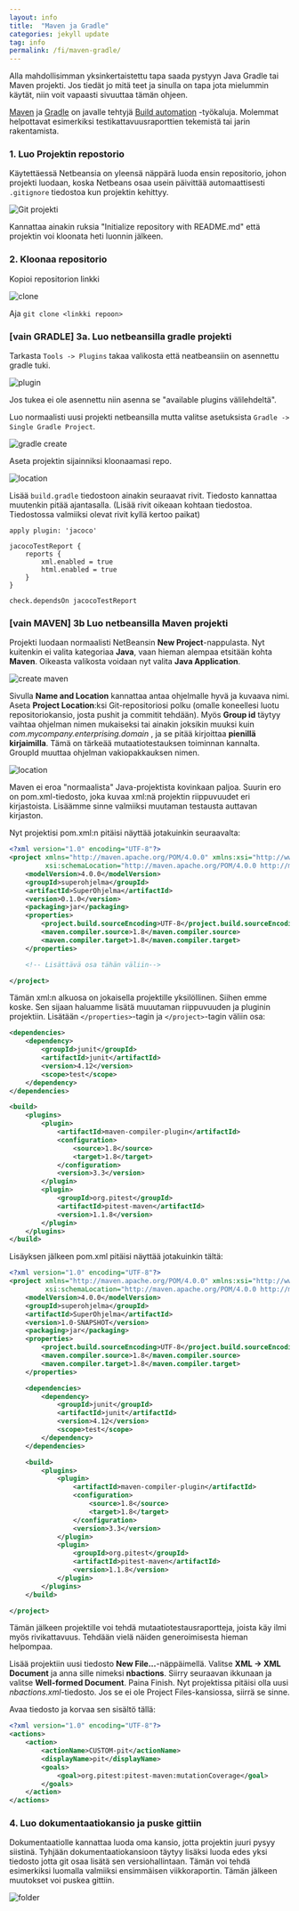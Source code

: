 ```yaml
---
layout: info
title:  "Maven ja Gradle"
categories: jekyll update
tag: info
permalink: /fi/maven-gradle/
---
```


Alla mahdollisimman yksinkertaistettu tapa saada pystyyn Java Gradle tai Maven projekti. Jos tiedät jo mitä teet ja sinulla on tapa jota mielummin käytät, niin voit vapaasti sivuuttaa tämän ohjeen.

[Maven](https://en.wikipedia.org/wiki/Apache_Maven) ja [Gradle](https://en.wikipedia.org/wiki/Gradle) on javalle tehtyjä [Build automation](https://en.wikipedia.org/wiki/Build_automation) -työkaluja. Molemmat helpottavat esimerkiksi testikattavuusraporttien tekemistä tai jarin rakentamista.

### 1. Luo Projektin repostorio

Käytettäessä Netbeansia on yleensä näppärä luoda ensin repositorio, johon projekti luodaan, koska Netbeans osaa usein päivittää automaattisesti ```.gitignore``` tiedostoa kun projektin kehittyy.

![Git projekti](../../assets/create.png)

Kannattaa ainakin ruksia "Initialize repository with README.md" että projektin voi kloonata heti luonnin jälkeen.

### 2. Kloonaa repositorio

Kopioi repositorion linkki

![clone](../../assets/clone.png)

Aja ```git clone <linkki repoon>```

### [vain GRADLE] 3a. Luo netbeansilla gradle projekti

Tarkasta ```Tools -> Plugins``` takaa valikosta että neatbeansiin on asennettu gradle tuki.

![plugin](../../assets/gradle_plugin.png)

Jos tukea ei ole asennettu niin asenna se "available plugins välilehdeltä".

Luo normaalisti uusi projekti netbeansilla mutta valitse asetuksista ```Gradle -> Single Gradle Project```.

![gradle create](../../assets/gradle_create1.png)

Aseta projektin sijainniksi kloonaamasi repo.

![location](../../assets/gradle_create2.png)

Lisää `build.gradle` tiedostoon ainakin seuraavat rivit. Tiedosto kannattaa muutenkin pitää ajantasalla. (Lisää rivit oikeaan kohtaan tiedostoa. Tiedostossa valmiiksi olevat rivit kyllä kertoo paikat)

```
apply plugin: 'jacoco'

jacocoTestReport {
    reports {
        xml.enabled = true
        html.enabled = true
    }
}

check.dependsOn jacocoTestReport

```

### [vain MAVEN] 3b Luo netbeansilla Maven projekti

Projekti luodaan normaalisti NetBeansin **New Project**-nappulasta. Nyt kuitenkin ei valita kategoriaa **Java**, vaan hieman alempaa etsitään kohta **Maven**. Oikeasta valikosta voidaan nyt valita **Java Application**.

![create maven](../../assets/mvn_create.png)

Sivulla **Name and Location** kannattaa antaa ohjelmalle hyvä ja kuvaava nimi. Aseta **Project Location**:ksi Git-repositoriosi polku (omalle koneellesi luotu repositoriokansio, josta pushit ja commitit tehdään). Myös **Group id** täytyy vaihtaa ohjelman nimen mukaiseksi tai ainakin joksikin muuksi kuin _com.mycompany.enterprising.domain_ , ja se pitää kirjoittaa **pienillä kirjaimilla**. Tämä on tärkeää mutaatiotestauksen toiminnan kannalta. GroupId muuttaa ohjelman vakiopakkauksen nimen.

![location](../../assets/loc.png)

Maven ei eroa "normaalista" Java-projektista kovinkaan paljoa. Suurin ero on pom.xml-tiedosto, joka kuvaa xml:nä projektin riippuvuudet eri kirjastoista. Lisäämme sinne valmiiksi muutaman testausta auttavan kirjaston.

Nyt projektisi pom.xml:n pitäisi näyttää jotakuinkin seuraavalta:
``` xml
<?xml version="1.0" encoding="UTF-8"?>
<project xmlns="http://maven.apache.org/POM/4.0.0" xmlns:xsi="http://www.w3.org/2001/XMLSchema-instance"
         xsi:schemaLocation="http://maven.apache.org/POM/4.0.0 http://maven.apache.org/xsd/maven-4.0.0.xsd">
    <modelVersion>4.0.0</modelVersion>
    <groupId>superohjelma</groupId>
    <artifactId>SuperOhjelma</artifactId>
    <version>0.1.0</version>
    <packaging>jar</packaging>
    <properties>
        <project.build.sourceEncoding>UTF-8</project.build.sourceEncoding>
        <maven.compiler.source>1.8</maven.compiler.source>
        <maven.compiler.target>1.8</maven.compiler.target>
    </properties>

    <!-- Lisättävä osa tähän väliin-->

</project>
```

Tämän xml:n alkuosa on jokaisella projektille yksilöllinen. Siihen emme koske. Sen sijaan haluamme lisätä muuutaman riippuvuuden ja pluginin projektiin. Lisätään `</properties>`-tagin ja `</project>`-tagin väliin osa:
``` xml
<dependencies>
    <dependency>
        <groupId>junit</groupId>
        <artifactId>junit</artifactId>
        <version>4.12</version>
        <scope>test</scope>
    </dependency>
</dependencies>

<build>
    <plugins>
        <plugin>
            <artifactId>maven-compiler-plugin</artifactId>
            <configuration>
                <source>1.8</source>
                <target>1.8</target>
            </configuration>
            <version>3.3</version>
        </plugin>
        <plugin>
            <groupId>org.pitest</groupId>
            <artifactId>pitest-maven</artifactId>
            <version>1.1.8</version>
        </plugin>
    </plugins>
</build>
```

Lisäyksen jälkeen pom.xml pitäisi näyttää jotakuinkin tältä:

``` xml
<?xml version="1.0" encoding="UTF-8"?>
<project xmlns="http://maven.apache.org/POM/4.0.0" xmlns:xsi="http://www.w3.org/2001/XMLSchema-instance"
         xsi:schemaLocation="http://maven.apache.org/POM/4.0.0 http://maven.apache.org/xsd/maven-4.0.0.xsd">
    <modelVersion>4.0.0</modelVersion>
    <groupId>superohjelma</groupId>
    <artifactId>SuperOhjelma</artifactId>
    <version>1.0-SNAPSHOT</version>
    <packaging>jar</packaging>
    <properties>
        <project.build.sourceEncoding>UTF-8</project.build.sourceEncoding>
        <maven.compiler.source>1.8</maven.compiler.source>
        <maven.compiler.target>1.8</maven.compiler.target>
    </properties>

    <dependencies>
        <dependency>
            <groupId>junit</groupId>
            <artifactId>junit</artifactId>
            <version>4.12</version>
            <scope>test</scope>
        </dependency>
    </dependencies>

    <build>
        <plugins>
            <plugin>
                <artifactId>maven-compiler-plugin</artifactId>
                <configuration>
                    <source>1.8</source>
                    <target>1.8</target>
                </configuration>
                <version>3.3</version>
            </plugin>
            <plugin>
                <groupId>org.pitest</groupId>
                <artifactId>pitest-maven</artifactId>
                <version>1.1.8</version>
            </plugin>
        </plugins>
    </build>

</project>
```

Tämän jälkeen projektille voi tehdä mutaatiotestausraportteja, joista käy ilmi myös rivikattavuus. Tehdään vielä näiden generoimisesta hieman helpompaa.

Lisää projektiin uusi tiedosto **New File...**-näppäimellä. Valitse **XML -> XML Document** ja anna sille nimeksi **nbactions**. Siirry seuraavan ikkunaan ja valitse **Well-formed Document**. Paina Finish. Nyt projektissa pitäisi olla uusi _nbactions.xml_-tiedosto. Jos se ei ole Project Files-kansiossa, siirrä se sinne.

Avaa tiedosto ja korvaa sen sisältö tällä:
``` xml
<?xml version="1.0" encoding="UTF-8"?>
<actions>
    <action>
        <actionName>CUSTOM-pit</actionName>
        <displayName>pit</displayName>
        <goals>
            <goal>org.pitest:pitest-maven:mutationCoverage</goal>
        </goals>
    </action>
</actions>
```

### 4. Luo dokumentaatiokansio ja puske gittiin

Dokumentaatiolle kannattaa luoda oma kansio, jotta projektin juuri pysyy siistinä. Tyhjään dokumentaatiokansioon täytyy lisäksi luoda edes yksi tiedosto jotta git osaa lisätä sen versiohallintaan. Tämän voi tehdä esimerkiksi luomalla valmiiksi ensimmäisen viikkoraportin. Tämän jälkeen muutokset voi puskea gittiin.

![folder](../../assets/doc.png)
